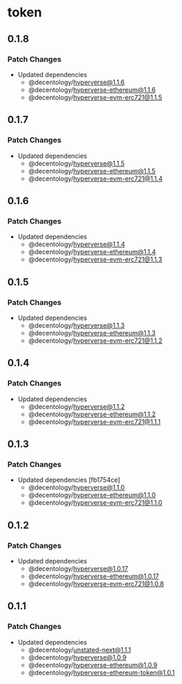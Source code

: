 # token

## 0.1.8

### Patch Changes

-   Updated dependencies
    -   @decentology/hyperverse@1.1.6
    -   @decentology/hyperverse-ethereum@1.1.6
    -   @decentology/hyperverse-evm-erc721@1.1.5

## 0.1.7

### Patch Changes

-   Updated dependencies
    -   @decentology/hyperverse@1.1.5
    -   @decentology/hyperverse-ethereum@1.1.5
    -   @decentology/hyperverse-evm-erc721@1.1.4

## 0.1.6

### Patch Changes

-   Updated dependencies
    -   @decentology/hyperverse@1.1.4
    -   @decentology/hyperverse-ethereum@1.1.4
    -   @decentology/hyperverse-evm-erc721@1.1.3

## 0.1.5

### Patch Changes

-   Updated dependencies
    -   @decentology/hyperverse@1.1.3
    -   @decentology/hyperverse-ethereum@1.1.3
    -   @decentology/hyperverse-evm-erc721@1.1.2

## 0.1.4

### Patch Changes

-   Updated dependencies
    -   @decentology/hyperverse@1.1.2
    -   @decentology/hyperverse-ethereum@1.1.2
    -   @decentology/hyperverse-evm-erc721@1.1.1

## 0.1.3

### Patch Changes

-   Updated dependencies [fb1754ce]
    -   @decentology/hyperverse@1.1.0
    -   @decentology/hyperverse-ethereum@1.1.0
    -   @decentology/hyperverse-evm-erc721@1.1.0

## 0.1.2

### Patch Changes

-   Updated dependencies
    -   @decentology/hyperverse@1.0.17
    -   @decentology/hyperverse-ethereum@1.0.17
    -   @decentology/hyperverse-evm-erc721@1.0.8

## 0.1.1

### Patch Changes

-   Updated dependencies
    -   @decentology/unstated-next@1.1.1
    -   @decentology/hyperverse@1.0.9
    -   @decentology/hyperverse-ethereum@1.0.9
    -   @decentology/hyperverse-ethereum-token@1.0.1
